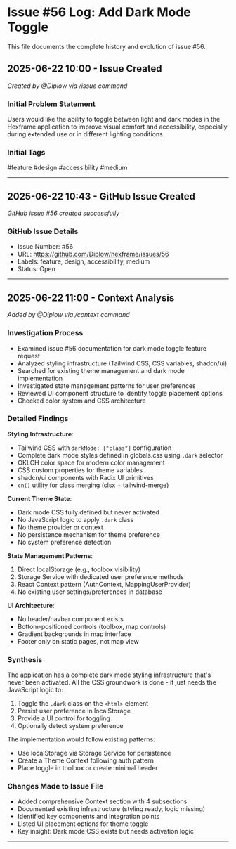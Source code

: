 # Issue #56 Log: Add Dark Mode Toggle

This file documents the complete history and evolution of issue #56.

## 2025-06-22 10:00 - Issue Created

*Created by @Diplow via /issue command*

### Initial Problem Statement
Users would like the ability to toggle between light and dark modes in the Hexframe application to improve visual comfort and accessibility, especially during extended use or in different lighting conditions.

### Initial Tags
#feature #design #accessibility #medium

---

## 2025-06-22 10:43 - GitHub Issue Created

*GitHub issue #56 created successfully*

### GitHub Issue Details
- Issue Number: #56
- URL: https://github.com/Diplow/hexframe/issues/56
- Labels: feature, design, accessibility, medium
- Status: Open

---

## 2025-06-22 11:00 - Context Analysis

*Added by @Diplow via /context command*

### Investigation Process
- Examined issue #56 documentation for dark mode toggle feature request
- Analyzed styling infrastructure (Tailwind CSS, CSS variables, shadcn/ui)
- Searched for existing theme management and dark mode implementation
- Investigated state management patterns for user preferences
- Reviewed UI component structure to identify toggle placement options
- Checked color system and CSS architecture

### Detailed Findings

**Styling Infrastructure**:
- Tailwind CSS with `darkMode: ["class"]` configuration
- Complete dark mode styles defined in globals.css using `.dark` selector
- OKLCH color space for modern color management
- CSS custom properties for theme variables
- shadcn/ui components with Radix UI primitives
- `cn()` utility for class merging (clsx + tailwind-merge)

**Current Theme State**:
- Dark mode CSS fully defined but never activated
- No JavaScript logic to apply `.dark` class
- No theme provider or context
- No persistence mechanism for theme preference
- No system preference detection

**State Management Patterns**:
1. Direct localStorage (e.g., toolbox visibility)
2. Storage Service with dedicated user preference methods
3. React Context pattern (AuthContext, MappingUserProvider)
4. No existing user settings/preferences in database

**UI Architecture**:
- No header/navbar component exists
- Bottom-positioned controls (toolbox, map controls)
- Gradient backgrounds in map interface
- Footer only on static pages, not map view

### Synthesis
The application has a complete dark mode styling infrastructure that's never been activated. All the CSS groundwork is done - it just needs the JavaScript logic to:
1. Toggle the `.dark` class on the `<html>` element
2. Persist user preference in localStorage
3. Provide a UI control for toggling
4. Optionally detect system preference

The implementation would follow existing patterns:
- Use localStorage via Storage Service for persistence
- Create a Theme Context following auth pattern
- Place toggle in toolbox or create minimal header

### Changes Made to Issue File
- Added comprehensive Context section with 4 subsections
- Documented existing infrastructure (styling ready, logic missing)
- Identified key components and integration points
- Listed UI placement options for theme toggle
- Key insight: Dark mode CSS exists but needs activation logic

---